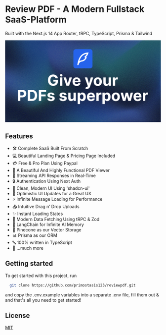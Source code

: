 # Review PDF - A Modern Fullstack SaaS-Platform

Built with the Next.js 14 App Router, tRPC, TypeScript, Prisma & Tailwind

![Project Image](https://github.com/primostasis123/reviewpdf/blob/main/public/thumbnail.png)

## Features

- 🛠️ Complete SaaS Built From Scratch
- 💻 Beautiful Landing Page & Pricing Page Included
- 💳 Free & Pro Plan Using Paypal
- 📄 A Beautiful And Highly Functional PDF Viewer
- 🔄 Streaming API Responses in Real-Time
- 🔒 Authentication Using Next Auth
- 🎨 Clean, Modern UI Using 'shadcn-ui'
- 🚀 Optimistic UI Updates for a Great UX
- ⚡ Infinite Message Loading for Performance
- 📤 Intuitive Drag n’ Drop Uploads
- ✨ Instant Loading States
- 🔧 Modern Data Fetching Using tRPC & Zod
- 🧠 LangChain for Infinite AI Memory
- 🌲 Pinecone as our Vector Storage
- 📊 Prisma as our ORM
- 🔤 100% written in TypeScript
- 🎁 ...much more

## Getting started

To get started with this project, run

```bash
  git clone https://github.com/primostasis123/reviewpdf.git
```

and copy the .env.example variables into a separate .env file, fill them out & and that's all you need to get started!



## License

[MIT](https://choosealicense.com/licenses/mit/)